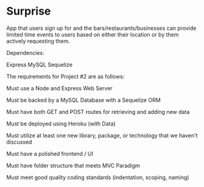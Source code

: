 # Surprise

App that users sign up for and the bars/restaurants/businesses can provide limited time events to users based on either their location or by them actively requesting them.

Dependencies:

Express
MySQL
Sequelize


The requirements for Project #2 are as follows:

Must use a Node and Express Web Server

Must be backed by a MySQL Database with a Sequelize ORM

Must have both GET and POST routes for retrieving and adding new data

Must be deployed using Heroku (with Data)

Must utilize at least one new library, package, or technology that we haven't discussed

Must have a polished frontend / UI

Must have folder structure that meets MVC Paradigm

Must meet good quality coding standards (indentation, scoping, naming)
